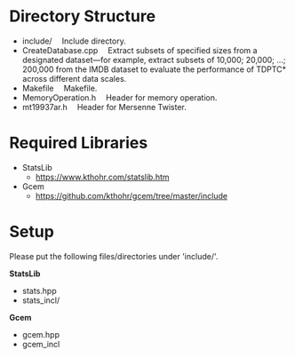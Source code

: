 # Directory Structure
- include/		&emsp;Include directory.
- CreateDatabase.cpp &emsp;Extract subsets of specified sizes from a designated dataset—for example, extract subsets of 10,000; 20,000; ...; 200,000 from the IMDB dataset to evaluate the performance of TDPTC* across different data scales.
- Makefile		&emsp;Makefile.
- MemoryOperation.h		&emsp;Header for memory operation.
- mt19937ar.h		&emsp;Header for Mersenne Twister.

# Required Libraries
* StatsLib
  * https://www.kthohr.com/statslib.htm
* Gcem
  * https://github.com/kthohr/gcem/tree/master/include

# Setup
Please put the following files/directories under 'include/'.

**StatsLib**
- stats.hpp
- stats_incl/

**Gcem**
- gcem.hpp
- gcem_incl
